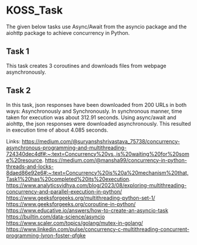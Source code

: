 # KOSS_Task
The given below tasks use Async/Await from the asyncio package and the aiohttp package to achieve concurrency in Python. 
## Task 1
This task creates 3 coroutines and downloads files from webpage asynchronously.
## Task 2
In this task, json responses have been downloaded from 200 URLs in both ways: Asynchronously and Synchronously.
In synchronous manner, time taken for execution was about 312.91 seconds.
Using async/await and aiohttp, the json responses were downloaded asynchronously. This resulted in execution time of about 4.085 seconds.

Links:
https://medium.com/@suryanshshrivastava_75738/concurrency-asynchronous-programming-and-multithreading-724340dec4df#:~:text=Concurrency%20vs.,is%20waiting%20for%20some%20resource.
https://medium.com/@mansha99/concurrency-in-python-threads-and-locks-8daed86e92e6#:~:text=Concurrency%20is%20a%20mechanism%20that,Task1%20has%20completed%20its%20execution.
https://www.analyticsvidhya.com/blog/2023/08/exploring-multithreading-concurrency-and-parallel-execution-in-python/
https://www.geeksforgeeks.org/multithreading-python-set-1/
https://www.geeksforgeeks.org/coroutine-in-python/
https://www.educative.io/answers/how-to-create-an-asyncio-task
https://builtin.com/data-science/asyncio
https://www.scaler.com/topics/golang/mutex-in-golang/
https://www.linkedin.com/pulse/concurrency-c-multithreading-concurrent-programming-lyron-foster-qfgke
